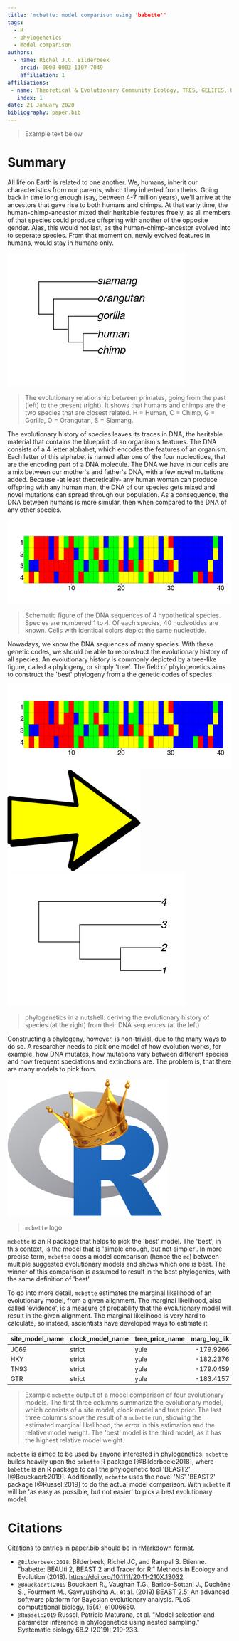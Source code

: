 ```yaml
---
title: 'mcbette: model comparison using 'babette''
tags:
  - R
  - phylogenetics
  - model comparison
authors:
  - name: Richèl J.C. Bilderbeek
    orcid: 0000-0003-1107-7049
    affiliation: 1
affiliations:
 - name: Theoretical & Evolutionary Community Ecology, TRES, GELIFES, University of Groningen
   index: 1
date: 21 January 2020
bibliography: paper.bib
---
```


> Example text below

# Summary

All life on Earth is related to one another.
We, humans, inherit our characteristics from our parents, which they
inherted from theirs. Going back in time long enough (say, between 4-7 million
years), we'll arrive at the ancestors that gave rise to both humans and chimps.
At that early time, the human-chimp-ancestor mixed their heritable
features freely, as all members of that species could produce offspring with
another of the opposite gender. Alas, this would not last, as the 
human-chimp-ancestor evolved into to seperate species. From that moment on,
newly evolved features in humans, would stay in humans only.

![](man/figures/posterior_primates_consensus_joss.png)

> The evolutionary relationship between primates,
> going from the past (left) to the present (right).
> It shows that humans and chimps are the two species that are closest related.
> H = Human, C = Chimp, G = Gorilla, O = Orangutan, S = Siamang.

The evolutionary history of species leaves its traces in DNA, the 
heritable material that contains the blueprint of an organism's features.
The DNA consists of a 4 letter alphabet, which encodes the features of an organism.
Each letter of this alphabet is named after one of the four nucleotides, 
that are the encoding part of a DNA molecule.
The DNA we have in our cells are a mix between our mother's and father's DNA,
with a few novel mutations added.
Because -at least theoretically- any human woman can produce offspring with 
any human man, the DNA of our species gets mixed and novel mutations can
spread through our population. As a consequence,
the DNA between humans is more simular, then when compared to the DNA of any 
other species. 

![](man/figures/alignment_joss.png)

> Schematic figure of the DNA sequences of 4 hypothetical species.
> Species are numbered 1 to 4.
> Of each species, 40 nucleotides are known.
> Cells with identical colors depict the same nucleotide.

Nowadays, we know the DNA sequences of many species. With these genetic
codes, we should be able to reconstruct the evolutionary history of all 
species. An evolutionary history is commonly depicted by a tree-like
figure, called a phylogeny, or simply 'tree'. The field of phylogenetics 
aims to construct the 'best' phylogeny from a the genetic codes of species.

![](man/figures/alignment_joss.png)
![](man/figures/arrow.png)
![](man/figures/phylogeny_joss.png)

> phylogenetics in a nutshell: deriving the evolutionary history
> of species (at the right) from their DNA sequences (at the left)

Constructing a phylogeny, however, is non-trivial, due to the many ways
to do so. A researcher needs to pick one model of how evolution works,
for example, how DNA mutates, how mutations vary between different species
and how frequent speciations and extinctions are. The problem is, that there 
are many models to pick from.

![](man/figures/mcbette_logo.png)

> ``mcbette`` logo

``mcbette`` is an R package that helps to pick the 'best' model. 
The 'best', in this context, is the model that is 'simple enough, but not 
simpler'. In more precise term, ``mcbette`` does a model comparison (hence 
the `mc`) between multiple suggested evolutionary models and shows
which one is best. The winner of this comparison is assumed to result
in the best phylogenies, with the same definition of 'best'.

To go into more detail, ``mcbette`` estimates the marginal likelihood of an
evolutionary model, from a given alignment. The marginal likelihood, also called 'evidence',
is a measure of probability that the evolutionary model will result in
the given alignment. The marginal likelihood is very hard to calculate, 
so instead, sscientists have developed ways to estimate it. 



|site_model_name |clock_model_name |tree_prior_name | marg_log_lik| marg_log_lik_sd|    weight|
|:---------------|:----------------|:---------------|------------:|---------------:|---------:|
|JC69            |strict           |yule            |    -179.9266|        2.427167| 0.2823000|
|HKY             |strict           |yule            |    -182.2376|        1.992356| 0.0279950|
|TN93            |strict           |yule            |    -179.0459|        2.446301| 0.6810869|
|GTR             |strict           |yule            |    -183.4157|        2.636430| 0.0086181|

> Example ``mcbette`` output of a model comparison of four evolutionary models.
> The first three columns summarize the evolutionary model, which consists of
> a site model, clock model and tree prior. 
> The last three columns show the result of a ``mcbette`` run,
> showing the estimated marginal likelihood, the error in this estimation
> and the relative model weight.
> The 'best' model is the third model, as it has the highest relative model weight.

``mcbette`` is aimed to be used by anyone interested in phylogenetics.
``mcbette`` builds heavily upon the ``babette`` R package [@Bilderbeek:2018],
where ``babette`` is an R package to call the phylogenetic 
tool 'BEAST2' [@Bouckaert:2019]. Additionally, ``mcbette`` uses the novel 'NS'
'BEAST2' package [@Russel:2019] to do the actual model comparison.
With ``mcbette`` it will be 'as easy as possible, but not easier' to pick a 
best evolutionary model.

# Citations

Citations to entries in paper.bib should be in
[rMarkdown](http://rmarkdown.rstudio.com/authoring_bibliographies_and_citations.html)
format.

 * `@Bilderbeek:2018`: Bilderbeek, Richèl JC, and Rampal S. Etienne. "babette: BEAUti 2, BEAST 2 and Tracer for R." Methods in Ecology and Evolution (2018). https://doi.org/10.1111/2041-210X.13032
 * `@Bouckaert:2019` Bouckaert R., Vaughan T.G., Barido-Sottani J., Duchêne S., Fourment M., Gavryushkina A., et al. (2019) BEAST 2.5: An advanced software platform for Bayesian evolutionary analysis. PLoS computational biology, 15(4), e1006650.
 * `@Russel:2019` Russel, Patricio Maturana, et al. "Model selection and parameter inference in phylogenetics using nested sampling." Systematic biology 68.2 (2019): 219-233.

